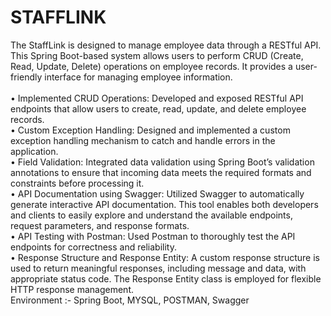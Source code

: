 # STAFFLINK
The StaffLink is designed to manage employee data through a RESTful API. This Spring Boot-based system allows users to perform CRUD (Create, Read, Update, Delete) operations on employee records. It provides a user-friendly interface for managing employee information. <br><br>
•	Implemented CRUD Operations: Developed and exposed RESTful API endpoints that allow users to create, read, update, and delete employee records.<br>
•	Custom Exception Handling: Designed and implemented a custom exception handling mechanism to catch and handle errors in the application.<br>
•	Field Validation: Integrated data validation using Spring Boot’s validation annotations to ensure that incoming data meets the required formats and constraints before processing it.<br>
•	API Documentation using Swagger: Utilized Swagger to automatically generate interactive API documentation. This tool enables both developers and clients to easily explore and understand 
   the available endpoints, request parameters, and response formats. <br>
•	API Testing with Postman: Used Postman to thoroughly test the API endpoints for correctness and reliability.<br>
•	Response Structure and Response Entity: A custom response structure is used to return meaningful responses, including message and data, with appropriate status code. The Response Entity 
   class is employed for flexible HTTP response management.<br>
   Environment :- Spring Boot, MYSQL, POSTMAN, Swagger


